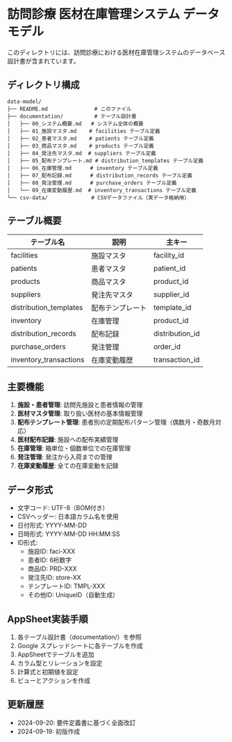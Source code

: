 # 訪問診療 医材在庫管理システム データモデル

このディレクトリには、訪問診療における医材在庫管理システムのデータベース設計書が含まれています。

## ディレクトリ構成

```
data-model/
├── README.md               # このファイル
├── documentation/          # テーブル設計書
│   ├── 00_システム概要.md   # システム全体の概要
│   ├── 01_施設マスタ.md    # facilities テーブル定義
│   ├── 02_患者マスタ.md    # patients テーブル定義
│   ├── 03_商品マスタ.md    # products テーブル定義
│   ├── 04_発注先マスタ.md  # suppliers テーブル定義
│   ├── 05_配布テンプレート.md # distribution_templates テーブル定義
│   ├── 06_在庫管理.md      # inventory テーブル定義
│   ├── 07_配布記録.md      # distribution_records テーブル定義
│   ├── 08_発注管理.md      # purchase_orders テーブル定義
│   └── 09_在庫変動履歴.md  # inventory_transactions テーブル定義
└── csv-data/              # CSVデータファイル（実データ格納用）
```

## テーブル概要

| テーブル名 | 説明 | 主キー |
|-----------|------|--------|
| facilities | 施設マスタ | facility_id |
| patients | 患者マスタ | patient_id |
| products | 商品マスタ | product_id |
| suppliers | 発注先マスタ | supplier_id |
| distribution_templates | 配布テンプレート | template_id |
| inventory | 在庫管理 | product_id |
| distribution_records | 配布記録 | distribution_id |
| purchase_orders | 発注管理 | order_id |
| inventory_transactions | 在庫変動履歴 | transaction_id |

## 主要機能

1. **施設・患者管理**: 訪問先施設と患者情報の管理
2. **医材マスタ管理**: 取り扱い医材の基本情報管理
3. **配布テンプレート管理**: 患者別の定期配布パターン管理（偶数月・奇数月対応）
4. **医材配布記録**: 施設への配布実績管理
5. **在庫管理**: 箱単位・個数単位での在庫管理
6. **発注管理**: 発注から入荷までの管理
7. **在庫変動履歴**: 全ての在庫変動を記録

## データ形式

- 文字コード: UTF-8（BOM付き）
- CSVヘッダー: 日本語カラム名を使用
- 日付形式: YYYY-MM-DD
- 日時形式: YYYY-MM-DD HH:MM:SS
- ID形式:
  - 施設ID: faci-XXX
  - 患者ID: 6桁数字
  - 商品ID: PRD-XXX
  - 発注先ID: store-XX
  - テンプレートID: TMPL-XXX
  - その他ID: UniqueID（自動生成）

## AppSheet実装手順

1. 各テーブル設計書（documentation/）を参照
2. Google スプレッドシートに各テーブルを作成
3. AppSheetでテーブルを追加
4. カラム型とリレーションを設定
5. 計算式と初期値を設定
6. ビューとアクションを作成

## 更新履歴

- 2024-09-20: 要件定義書に基づく全面改訂
- 2024-09-19: 初版作成
